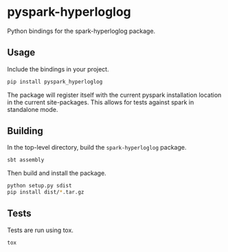 # pyspark-hyperloglog

Python bindings for the spark-hyperloglog package.

## Usage

Include the bindings in your project.

```bash
pip install pyspark_hyperloglog
```

The package will register itself with the current pyspark installation
location in the current site-packages. This allows for tests against spark in standalone mode.

## Building

In the top-level directory, build the `spark-hyperloglog` package.
 
 ```bash
sbt assembly
```

Then build and install the package.

```bash
python setup.py sdist
pip install dist/*.tar.gz
```

## Tests

Tests are run using tox.

```bash
tox
```